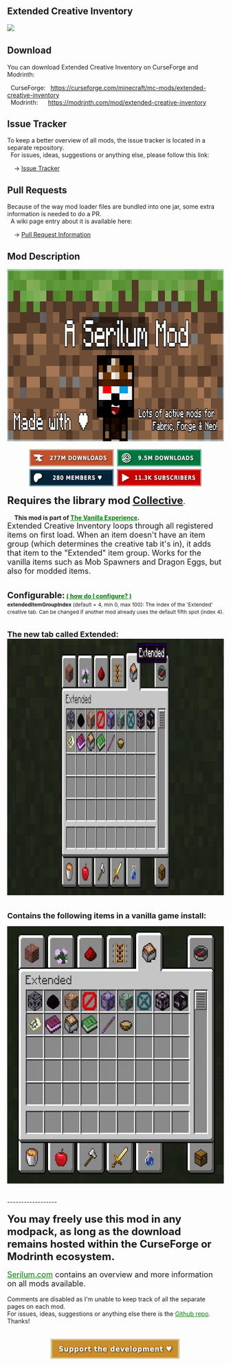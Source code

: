 <h2>Extended Creative Inventory</h2>
<p><a href="https://github.com/Serilum/Extended-Creative-Inventory"><img src="https://serilum.com/assets/data/logo/extended-creative-inventory.png"></a></p><h2>Download</h2>
<p>You can download Extended Creative Inventory on CurseForge and Modrinth:</p><p>&nbsp;&nbsp;CurseForge: &nbsp;&nbsp;<a href="https://curseforge.com/minecraft/mc-mods/extended-creative-inventory">https://curseforge.com/minecraft/mc-mods/extended-creative-inventory</a><br>&nbsp;&nbsp;Modrinth: &nbsp;&nbsp;&nbsp;&nbsp;&nbsp;<a href="https://modrinth.com/mod/extended-creative-inventory">https://modrinth.com/mod/extended-creative-inventory</a></p>
<h2>Issue Tracker</h2>
<p>To keep a better overview of all mods, the issue tracker is located in a separate repository.<br>&nbsp;&nbsp;For issues, ideas, suggestions or anything else, please follow this link:</p>
<p>&nbsp;&nbsp;&nbsp;&nbsp;-> <a href="https://serilum.com/url/issue-tracker">Issue Tracker</a></p>
<h2>Pull Requests</h2>
<p>Because of the way mod loader files are bundled into one jar, some extra information is needed to do a PR.<br>&nbsp;&nbsp;A wiki page entry about it is available here:</p>
<p>&nbsp;&nbsp;&nbsp;&nbsp;-> <a href="https://serilum.com/url/pull-requests">Pull Request Information</a></p>
<h2>Mod Description</h2>
<p style="text-align:center"><a href="https://serilum.com/" rel="nofollow"><img src="https://github.com/Serilum/.cdn/raw/main/description/header/header.png" alt="" width="838" height="400"></a></p>
<p style="text-align:center"><a href="https://curseforge.com/members/serilum/projects" rel="nofollow"><img src="https://raw.githubusercontent.com/Serilum/.data-workflow/main/badges/svg/curseforge.svg" width="200"></a> <a href="https://modrinth.com/user/Serilum" rel="nofollow"><img src="https://raw.githubusercontent.com/Serilum/.data-workflow/main/badges/svg/modrinth.svg" width="200"></a> <a href="https://patreon.com/serilum" rel="nofollow"><img src="https://raw.githubusercontent.com/Serilum/.data-workflow/main/badges/svg/patreon.svg" width="200"></a> <a href="https://youtube.com/@serilum" rel="nofollow"><img src="https://raw.githubusercontent.com/Serilum/.data-workflow/main/badges/svg/youtube.svg" width="200"></a></p>
<p><strong><span style="font-size:24px">Requires the library mod&nbsp;</span></strong><strong><a style="font-size:24px" href="https://curseforge.com/minecraft/mc-mods/collective" rel="nofollow">Collective</a>.</strong><br><br> <strong>&nbsp; &nbsp; &nbsp;This mod is part of <span style="color:#008000"><a style="color:#008000" href="https://curseforge.com/minecraft/modpacks/the-vanilla-experience" rel="nofollow">The Vanilla Experience</a></span>.</strong><br><span style="font-size:18px">Extended Creative Inventory loops through all registered items on first load. When an item doesn't have an item group (which determines the creative tab it's in), it adds that item to the "Extended" item group. Works for the vanilla items such as Mob Spawners and Dragon Eggs, but also for modded items.<br></span><br><br><strong><span style="font-size:20px">Configurable:</span> <span style="color:#008000;font-size:14px"><a style="color:#008000" href="https://github.com/Serilum/.information/wiki/how-to-configure-mods" rel="nofollow">(&nbsp;how do I configure?&nbsp;)</a></span><br></strong><span style="font-size:12px"><strong>extendedItemGroupIndex</strong>&nbsp;(default = 4, min 0, max 100): The index of the 'Extended' creative tab. Can be changed if another mod already uses the default fifth spot (index 4).</span><br><br><br><span style="font-size:18px"><strong>The new tab called Extended:</strong></span><br><picture><img src="https://github.com/Serilum/.cdn/raw/main/projects/extended-creative-inventory/a.jpg" width="1142" height="596"></picture><br><br><br><span style="font-size:18px"><strong>Contains the following items in a vanilla game install:</strong></span></p>
<div class="spoiler">
<p><picture><img src="https://github.com/Serilum/.cdn/raw/main/projects/extended-creative-inventory/b.gif" width="642" height="598"></picture></p>
</div>
<p><br>------------------<br><br><span style="font-size:24px"><strong>You may freely use this mod in any modpack, as long as the download remains hosted within the CurseForge or Modrinth ecosystem.</strong></span><br><br><span style="font-size:18px"><a style="font-size:18px;color:#008000" href="https://serilum.com/" rel="nofollow">Serilum.com</a> contains an overview and more information on all mods available.</span><br><br><span style="font-size:14px">Comments are disabled as I'm unable to keep track of all the separate pages on each mod.</span><span style="font-size:14px"><br>For issues, ideas, suggestions or anything else there is the&nbsp;<a style="font-size:14px;color:#008000" href="https://github.com/Serilum/.issue-tracker" rel="nofollow">Github repo</a>. Thanks!</span><span style="font-size:6px"><br><br></span></p>
<p style="text-align:center"><a href="https://serilum.com/donate" rel="nofollow"><img src="https://github.com/Serilum/.cdn/raw/main/description/projects/support.svg" alt="" width="306" height="50"></a></p>